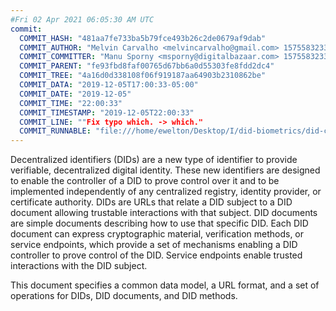 ```yaml
---
#Fri 02 Apr 2021 06:05:30 AM UTC
commit:
  COMMIT_HASH: "481aa7fe733ba5b79fce493b26c2de0679af9dab"
  COMMIT_AUTHOR: "Melvin Carvalho <melvincarvalho@gmail.com> 1575583233 +0100"
  COMMIT_COMMITTER: "Manu Sporny <msporny@digitalbazaar.com> 1575583233 -0500"
  COMMIT_PARENT: "fe93fbd8faf00765d67bb6a0d55303fe8fdd2dc4"
  COMMIT_TREE: "4a16d0d338108f06f919187aa64903b2310862be"
  COMMIT_DATA: "2019-12-05T17:00:33-05:00"
  COMMIT_DATE: "2019-12-05"
  COMMIT_TIME: "22:00:33"
  COMMIT_TIMESTAMP: "2019-12-05T22:00:33"
  COMMIT_LINE: ""Fix typo which. -> which."
  COMMIT_RUNNABLE: "file:///home/ewelton/Desktop/I/did-biometrics/did-core-dataset/analysis/gitinfo/481aa7fe733ba5b79fce493b26c2de0679af9dab/snapshot/index.html"
---
```


<section id="abstract">
<p>
<a>Decentralized identifiers</a> (DIDs) are a new type of identifier to
provide verifiable, decentralized digital identity. These new identifiers are
designed to enable the controller of a <a>DID</a> to prove control over
it and to be implemented independently of any centralized registry, identity
provider, or certificate authority. <a>DIDs</a> are URLs that relate a
<a>DID subject</a> to a <a>DID document</a> allowing trustable interactions with
that subject. <a>DID documents</a> are simple documents describing how to use
that specific <a>DID</a>. Each <a>DID document</a> can express cryptographic
material, verification methods, or <a>service endpoints</a>, which provide a
set of mechanisms enabling a <a>DID controller</a> to prove control of the
<a>DID</a>. <a>Service endpoints</a> enable trusted interactions with the
<a>DID subject</a>.
    </p>
<p>
This document specifies a common data model, a URL format, and a set of
operations for <a>DIDs</a>, <a>DID documents</a>, and <a>DID methods</a>.
    </p>
</section>

